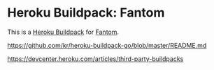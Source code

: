 # Heroku Buildpack: Fantom

This is a [Heroku Buildpack][buildpack] for [Fantom][fantom].

https://github.com/kr/heroku-buildpack-go/blob/master/README.md

https://devcenter.heroku.com/articles/third-party-buildpacks


[fantom]: http://fantom.org/
[buildpack]: http://devcenter.heroku.com/articles/buildpacks
